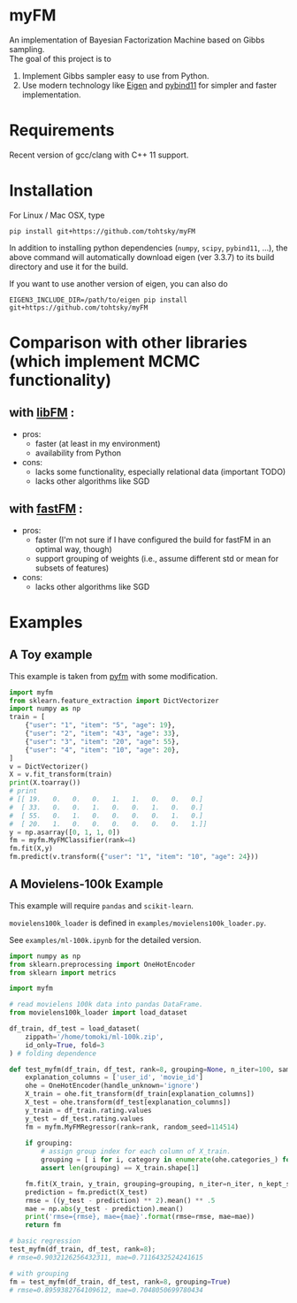 # myFM
An implementation of Bayesian Factorization Machine based on Gibbs sampling.  
The goal of this project is to

1. Implement Gibbs sampler easy to use from Python.
2. Use modern technology like [Eigen](http://eigen.tuxfamily.org/index.php?title=Main_Page) and [pybind11](https://github.com/pybind/pybind11) for simpler and faster implementation.

# Requirements
Recent version of gcc/clang with C++ 11 support.

# Installation

For Linux / Mac OSX, type
```
pip install git+https://github.com/tohtsky/myFM
```
In addition to installing python dependencies (`numpy`, `scipy`, `pybind11`, ...),  the above command will automatically download eigen (ver 3.3.7) to its build directory and use it for the build.

If you want to use another version of eigen, you can also do
```
EIGEN3_INCLUDE_DIR=/path/to/eigen pip install git+https://github.com/tohtsky/myFM
```

# Comparison with other libraries (which implement MCMC functionality)
## with [libFM](https://github.com/srendle/libfm) : 
- pros:
  - faster (at least in my environment)
  - availability from Python
- cons:
  - lacks some functionality, especially relational data (important TODO)
  - lacks other algorithms like SGD

## with [fastFM](https://github.com/ibayer/fastFM) : 
- pros:
  - faster (I'm not sure if I have configured the build for fastFM in an optimal way, though)
  - support grouping of weights (i.e., assume different std or mean for subsets of features)
- cons:
  - lacks other algorithms like SGD

# Examples

## A Toy example
This example is taken from [pyfm](https://github.com/coreylynch/pyFM) with some modification.
```Python
import myfm
from sklearn.feature_extraction import DictVectorizer
import numpy as np
train = [
	{"user": "1", "item": "5", "age": 19},
	{"user": "2", "item": "43", "age": 33},
	{"user": "3", "item": "20", "age": 55},
	{"user": "4", "item": "10", "age": 20},
]
v = DictVectorizer()
X = v.fit_transform(train)
print(X.toarray()) 
# print
# [[ 19.   0.   0.   0.   1.   1.   0.   0.   0.]
#  [ 33.   0.   0.   1.   0.   0.   1.   0.   0.]
#  [ 55.   0.   1.   0.   0.   0.   0.   1.   0.]
#  [ 20.   1.   0.   0.   0.   0.   0.   0.   1.]]
y = np.asarray([0, 1, 1, 0])
fm = myfm.MyFMClassifier(rank=4)
fm.fit(X,y)
fm.predict(v.transform({"user": "1", "item": "10", "age": 24}))
```

## A Movielens-100k Example
This example will require `pandas` and `scikit-learn`.

`movielens100k_loader` is defined in `examples/movielens100k_loader.py`.

See `examples/ml-100k.ipynb` for the detailed version.
```Python
import numpy as np
from sklearn.preprocessing import OneHotEncoder
from sklearn import metrics

import myfm

# read movielens 100k data into pandas DataFrame.
from movielens100k_loader import load_dataset

df_train, df_test = load_dataset(
    zippath='/home/tomoki/ml-100k.zip',
    id_only=True, fold=3
) # folding dependence

def test_myfm(df_train, df_test, rank=8, grouping=None, n_iter=100, samples=95):
    explanation_columns = ['user_id', 'movie_id']
    ohe = OneHotEncoder(handle_unknown='ignore')
    X_train = ohe.fit_transform(df_train[explanation_columns])
    X_test = ohe.transform(df_test[explanation_columns])
    y_train = df_train.rating.values
    y_test = df_test.rating.values
    fm = myfm.MyFMRegressor(rank=rank, random_seed=114514)
    
    if grouping:
        # assign group index for each column of X_train.
        grouping = [ i for i, category in enumerate(ohe.categories_) for _ in category]
        assert len(grouping) == X_train.shape[1]

    fm.fit(X_train, y_train, grouping=grouping, n_iter=n_iter, n_kept_samples=samples)
    prediction = fm.predict(X_test)
    rmse = ((y_test - prediction) ** 2).mean() ** .5
    mae = np.abs(y_test - prediction).mean()
    print('rmse={rmse}, mae={mae}'.format(rmse=rmse, mae=mae))
    return fm

# basic regression
test_myfm(df_train, df_test, rank=8);
# rmse=0.9032126256432311, mae=0.7116432524241615

# with grouping
fm = test_myfm(df_train, df_test, rank=8, grouping=True)
# rmse=0.8959382764109612, mae=0.7048050699780434
```
